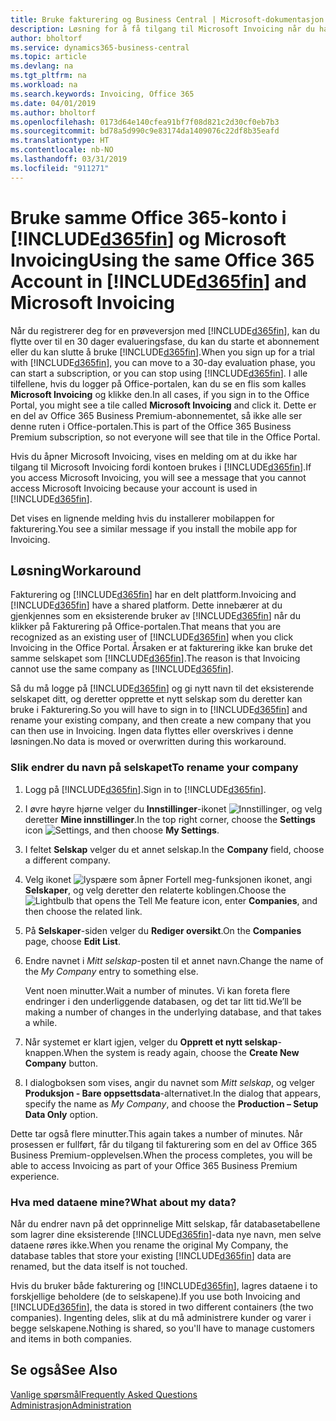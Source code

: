 ```yaml
---
title: Bruke fakturering og Business Central | Microsoft-dokumentasjon
description: Løsning for å få tilgang til Microsoft Invoicing når du har registrert deg for Dynamics 365 Business Central.
author: bholtorf
ms.service: dynamics365-business-central
ms.topic: article
ms.devlang: na
ms.tgt_pltfrm: na
ms.workload: na
ms.search.keywords: Invoicing, Office 365
ms.date: 04/01/2019
ms.author: bholtorf
ms.openlocfilehash: 0173d64e140cfea91bf7f08d821c2d30cf0eb7b3
ms.sourcegitcommit: bd78a5d990c9e83174da1409076c22df8b35eafd
ms.translationtype: HT
ms.contentlocale: nb-NO
ms.lasthandoff: 03/31/2019
ms.locfileid: "911271"
---
```

# <a name="using-the-same-office-365-account-in-included365finincludesd365finlongmdmd-and-microsoft-invoicing"></a><span data-ttu-id="388f7-103">Bruke samme Office 365-konto i [!INCLUDE[d365fin](includes/d365fin_long_md.md)] og Microsoft Invoicing</span><span class="sxs-lookup"><span data-stu-id="388f7-103">Using the same Office 365 Account in [!INCLUDE[d365fin](includes/d365fin_long_md.md)] and Microsoft Invoicing</span></span>
<span data-ttu-id="388f7-104">Når du registrerer deg for en prøveversjon med [!INCLUDE[d365fin](includes/d365fin_md.md)], kan du flytte over til en 30 dager evalueringsfase, du kan du starte et abonnement eller du kan slutte å bruke [!INCLUDE[d365fin](includes/d365fin_md.md)].</span><span class="sxs-lookup"><span data-stu-id="388f7-104">When you sign up for a trial with [!INCLUDE[d365fin](includes/d365fin_md.md)], you can move to a 30-day evaluation phase, you can start a subscription, or you can stop using [!INCLUDE[d365fin](includes/d365fin_md.md)].</span></span> <span data-ttu-id="388f7-105">I alle tilfellene, hvis du logger på Office-portalen, kan du se en flis som kalles **Microsoft Invoicing** og klikke den.</span><span class="sxs-lookup"><span data-stu-id="388f7-105">In all cases, if you sign in to the Office Portal, you might see a tile called **Microsoft Invoicing** and click it.</span></span> <span data-ttu-id="388f7-106">Dette er en del av Office 365 Business Premium-abonnementet, så ikke alle ser denne ruten i Office-portalen.</span><span class="sxs-lookup"><span data-stu-id="388f7-106">This is part of the Office 365 Business Premium subscription, so not everyone will see that tile in the Office Portal.</span></span>  

<span data-ttu-id="388f7-107">Hvis du åpner Microsoft Invoicing, vises en melding om at du ikke har tilgang til Microsoft Invoicing fordi kontoen brukes i [!INCLUDE[d365fin](includes/d365fin_md.md)].</span><span class="sxs-lookup"><span data-stu-id="388f7-107">If you access Microsoft Invoicing, you will see a message that you cannot access Microsoft Invoicing because your account is used in [!INCLUDE[d365fin](includes/d365fin_md.md)].</span></span>  

<span data-ttu-id="388f7-108">Det vises en lignende melding hvis du installerer mobilappen for fakturering.</span><span class="sxs-lookup"><span data-stu-id="388f7-108">You see a similar message if you install the mobile app for Invoicing.</span></span>  

## <a name="workaround"></a><span data-ttu-id="388f7-109">Løsning</span><span class="sxs-lookup"><span data-stu-id="388f7-109">Workaround</span></span>
<span data-ttu-id="388f7-110">Fakturering og [!INCLUDE[d365fin](includes/d365fin_md.md)] har en delt plattform.</span><span class="sxs-lookup"><span data-stu-id="388f7-110">Invoicing and [!INCLUDE[d365fin](includes/d365fin_md.md)] have a shared platform.</span></span> <span data-ttu-id="388f7-111">Dette innebærer at du gjenkjennes som en eksisterende bruker av [!INCLUDE[d365fin](includes/d365fin_md.md)] når du klikker på Fakturering på Office-portalen.</span><span class="sxs-lookup"><span data-stu-id="388f7-111">That means that you are recognized as an existing user of [!INCLUDE[d365fin](includes/d365fin_md.md)] when you click Invoicing in the Office Portal.</span></span> <span data-ttu-id="388f7-112">Årsaken er at fakturering ikke kan bruke det samme selskapet som [!INCLUDE[d365fin](includes/d365fin_md.md)].</span><span class="sxs-lookup"><span data-stu-id="388f7-112">The reason is that Invoicing cannot use the same company as [!INCLUDE[d365fin](includes/d365fin_md.md)].</span></span>  

<span data-ttu-id="388f7-113">Så du må logge på [!INCLUDE[d365fin](includes/d365fin_md.md)] og gi nytt navn til det eksisterende selskapet ditt, og deretter opprette et nytt selskap som du deretter kan bruke i Fakturering.</span><span class="sxs-lookup"><span data-stu-id="388f7-113">So you will have to sign in to [!INCLUDE[d365fin](includes/d365fin_md.md)] and rename your existing company, and then create a new company that you can then use in Invoicing.</span></span> <span data-ttu-id="388f7-114">Ingen data flyttes eller overskrives i denne løsningen.</span><span class="sxs-lookup"><span data-stu-id="388f7-114">No data is moved or overwritten during this workaround.</span></span>

### <a name="to-rename-your-company"></a><span data-ttu-id="388f7-115">Slik endrer du navn på selskapet</span><span class="sxs-lookup"><span data-stu-id="388f7-115">To rename your company</span></span>
1. <span data-ttu-id="388f7-116">Logg på [!INCLUDE[d365fin](includes/d365fin_md.md)].</span><span class="sxs-lookup"><span data-stu-id="388f7-116">Sign in to [!INCLUDE[d365fin](includes/d365fin_md.md)].</span></span>
2. <span data-ttu-id="388f7-117">I øvre høyre hjørne velger du **Innstillinger**-ikonet ![Innstillinger](media/ui-experience/settings_icon_small.png "Innstillinger-ikonet for rollesenter"), og velg deretter **Mine innstillinger**.</span><span class="sxs-lookup"><span data-stu-id="388f7-117">In the top right corner, choose the **Settings** icon ![Settings](media/ui-experience/settings_icon_small.png "Settings icon for role center"), and then choose **My Settings**.</span></span>
3. <span data-ttu-id="388f7-118">I feltet **Selskap** velger du et annet selskap.</span><span class="sxs-lookup"><span data-stu-id="388f7-118">In the **Company** field, choose a different company.</span></span>
4. <span data-ttu-id="388f7-119">Velg ikonet ![lyspære som åpner Fortell meg-funksjonen](media/ui-search/search_small.png "Fortell hva du vil gjøre") ikonet, angi **Selskaper**, og velg deretter den relaterte koblingen.</span><span class="sxs-lookup"><span data-stu-id="388f7-119">Choose the ![Lightbulb that opens the Tell Me feature](media/ui-search/search_small.png "Tell me what you want to do") icon, enter **Companies**, and then choose the related link.</span></span>  
5. <span data-ttu-id="388f7-120">På **Selskaper**-siden velger du **Rediger oversikt**.</span><span class="sxs-lookup"><span data-stu-id="388f7-120">On the **Companies** page, choose **Edit List**.</span></span>  
6. <span data-ttu-id="388f7-121">Endre navnet i *Mitt selskap*-posten til et annet navn.</span><span class="sxs-lookup"><span data-stu-id="388f7-121">Change the name of the *My Company* entry to something else.</span></span>  

    <span data-ttu-id="388f7-122">Vent noen minutter.</span><span class="sxs-lookup"><span data-stu-id="388f7-122">Wait a number of minutes.</span></span> <span data-ttu-id="388f7-123">Vi kan foreta flere endringer i den underliggende databasen, og det tar litt tid.</span><span class="sxs-lookup"><span data-stu-id="388f7-123">We’ll be making a number of changes in the underlying database, and that takes a while.</span></span>
7.  <span data-ttu-id="388f7-124">Når systemet er klart igjen, velger du **Opprett et nytt selskap**-knappen.</span><span class="sxs-lookup"><span data-stu-id="388f7-124">When the system is ready again, choose the **Create New Company** button.</span></span>  
8.  <span data-ttu-id="388f7-125">I dialogboksen som vises, angir du navnet som *Mitt selskap*, og velger **Produksjon - Bare oppsettsdata**-alternativet.</span><span class="sxs-lookup"><span data-stu-id="388f7-125">In the dialog that appears, specify the name as *My Company*, and choose the **Production – Setup Data Only** option.</span></span>  

<span data-ttu-id="388f7-126">Dette tar også flere minutter.</span><span class="sxs-lookup"><span data-stu-id="388f7-126">This again takes a number of minutes.</span></span> <span data-ttu-id="388f7-127">Når prosessen er fullført, får du tilgang til fakturering som en del av Office 365 Business Premium-opplevelsen.</span><span class="sxs-lookup"><span data-stu-id="388f7-127">When the process completes, you will be able to access Invoicing as part of your Office 365 Business Premium experience.</span></span>  

### <a name="what-about-my-data"></a><span data-ttu-id="388f7-128">Hva med dataene mine?</span><span class="sxs-lookup"><span data-stu-id="388f7-128">What about my data?</span></span>
<span data-ttu-id="388f7-129">Når du endrer navn på det opprinnelige Mitt selskap, får databasetabellene som lagrer dine eksisterende [!INCLUDE[d365fin](includes/d365fin_md.md)]-data nye navn, men selve dataene røres ikke.</span><span class="sxs-lookup"><span data-stu-id="388f7-129">When you rename the original My Company, the database tables that store your existing [!INCLUDE[d365fin](includes/d365fin_md.md)] data are renamed, but the data itself is not touched.</span></span>  

<span data-ttu-id="388f7-130">Hvis du bruker både fakturering og [!INCLUDE[d365fin](includes/d365fin_md.md)], lagres dataene i to forskjellige beholdere (de to selskapene).</span><span class="sxs-lookup"><span data-stu-id="388f7-130">If you use both Invoicing and [!INCLUDE[d365fin](includes/d365fin_md.md)], the data is stored in two different containers (the two companies).</span></span> <span data-ttu-id="388f7-131">Ingenting deles, slik at du må administrere kunder og varer i begge selskapene.</span><span class="sxs-lookup"><span data-stu-id="388f7-131">Nothing is shared, so you'll have to manage customers and items in both companies.</span></span>  

## <a name="see-also"></a><span data-ttu-id="388f7-132">Se også</span><span class="sxs-lookup"><span data-stu-id="388f7-132">See Also</span></span>
[<span data-ttu-id="388f7-133">Vanlige spørsmål</span><span class="sxs-lookup"><span data-stu-id="388f7-133">Frequently Asked Questions</span></span>](across-faq.md)  
[<span data-ttu-id="388f7-134">Administrasjon</span><span class="sxs-lookup"><span data-stu-id="388f7-134">Administration</span></span>](admin-setup-and-administration.md)  
